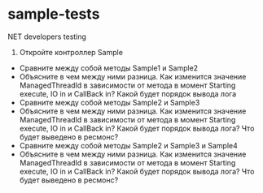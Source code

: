 
# sample-tests
NET developers testing

1. Откройте контроллер Sample
- Сравните между собой методы Sample1 и Sample2
- Объясните в чем между ними разница. Как изменится значение ManagedThreadId в зависимости от метода 
в момент Starting execute, IO in и CallBack in? Какой будет порядок вывода лога
- Сравните между собой методы Sample2 и Sample3 
- Объясните в чем между ними разница. Как изменится значение ManagedThreadId в зависимости от метода 
в момент Starting execute, IO in и CallBack in? Какой будет порядок вывода лога? Что будет выведено в ресмонс?
- Сравните между собой методы Sample2 и Sample3 и Sample4 
- Объясните в чем между ними разница. Как изменится значение ManagedThreadId в зависимости от метода 
в момент Starting execute, IO in и CallBack in? Какой будет порядок вывода лога? Что будет выведено в ресмонс?
